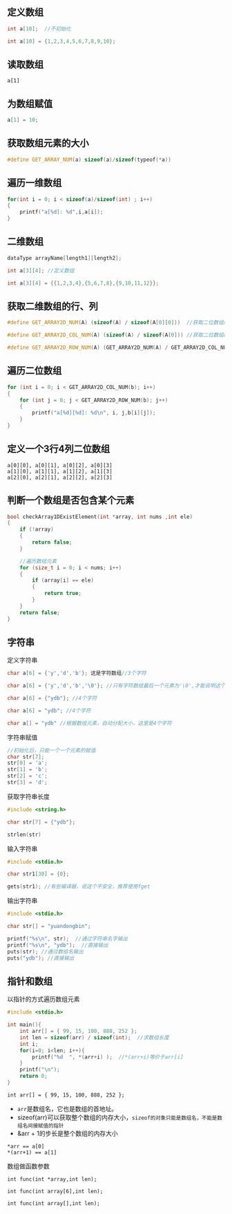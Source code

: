 ## 定义数组

```C++
int a[10];  //不初始化

int a[10] = {1,2,3,4,5,6,7,8,9,10};
```

## 读取数组

```
a[1]
```

## 为数组赋值
```C++
a[1] = 10;
```

## 获取数组元素的大小
```C++
#define GET_ARRAY_NUM(a) sizeof(a)/sizeof(typeof(*a))
```


## 遍历一维数组

```C++
for(int i = 0; i < sizeof(a)/sizeof(int) ; i++)
{
	printf("a[%d]: %d",i,a[i]);
}
```

## 二维数组
```c++
dataType arrayName[length1][length2];

int a[3][4]; //定义数组

int a[3][4] = {{1,2,3,4},{5,6,7,8},{9,10,11,12}};

```

## 获取二维数组的行、列
```C++
#define GET_ARRAY2D_NUM(A) (sizeof(A) / sizeof(A[0][0]))  //获取二位数组所有元素

#define GET_ARRAY2D_COL_NUM(A) (sizeof(A) / sizeof(A[0])) //获取二位数组的行

#define GET_ARRAY2D_ROW_NUM(A) (GET_ARRAY2D_NUM(A) / GET_ARRAY2D_COL_NUM(A)) //获取二位数组的列
```

## 遍历二位数组
```C++
for (int i = 0; i < GET_ARRAY2D_COL_NUM(b); i++)
{
    for (int j = 0; j < GET_ARRAY2D_ROW_NUM(b); j++)
    {
        printf("a[%d][%d]: %d\n", i, j,b[i][j]);
    }
}
```

## 定义一个3行4列二位数组
```
a[0][0], a[0][1], a[0][2], a[0][3]
a[1][0], a[1][1], a[1][2], a[1][3]
a[2][0], a[2][1], a[2][2], a[2][3]
```
## 判断一个数组是否包含某个元素

```C++
bool checkArray1DExistElement(int *array, int nums ,int ele)
{
    if (!array)
    {
        return false;
    }

    //遍历数组元素
    for (size_t i = 0; i < nums; i++)
    {
        if (array[i] == ele)
        {
            return true;
        }
    }
    return false;
}
```

## 字符串
定义字符串
```C++
char a[6] = {'y','d','b'}; 这是字符数组//3个字符

char a[6] = {'y','d','b','\0'}; //只有字符数组最后一个元素为'\0',才能说明这个字符串,4个字符

char a[6] = {"ydb"}; //4个字符

char a[6] = "ydb"; //4个字符

char a[] = "ydb" //根据数组元素，自动分配大小，这里是4个字符
```
字符串赋值
```C++
//初始化后，只能一个一个元素的赋值
char str[7];
str[0] = 'a';
str[1] = 'b';
str[2] = 'c';
str[3] = 'd';
```

获取字符串长度
```c++
#include <string.h>

char str[7] = {"ydb"};

strlen(str) 
```

输入字符串
```C++
#include <stdio.h>

char str1[30] = {0};

gets(str1); //有些编译器，说这个不安全，推荐使用fget
```

输出字符串
```C++
#include <stdio.h>

char str[] = "yuandongbin";

printf("%s\n", str);  //通过字符串名字输出
printf("%s\n", "ydb");  //直接输出
puts(str); //通过数组名输出
puts("ydb"); //直接输出

```

## 指针和数组

以指针的方式遍历数组元素
```C++
#include <stdio.h>

int main(){
    int arr[] = { 99, 15, 100, 888, 252 };
    int len = sizeof(arr) / sizeof(int);  //求数组长度
    int i;
    for(i=0; i<len; i++){
        printf("%d  ", *(arr+i) );  //*(arr+i)等价于arr[i]
    }
    printf("\n");
    return 0;
}
```

```
int arr[] = { 99, 15, 100, 888, 252 };
```
- `arr`是数组名，它也是数组的首地址。
- sizeof(arr)可以获取整个数组的内存大小，`sizeof的对象只能是数组名，不能是数组名间接赋值的指针`
- &arr + 1的步长是整个数组的内存大小
```
*arr == a[0]
*(arr+1) == a[1]
```

数组做函数参数
```
int func(int *array,int len);

int func(int array[6],int len);

int func(int array[],int len);
```